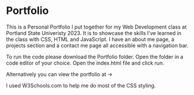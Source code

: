 # Portfolio
This is a Personal Portfolio I put together for my Web Development class at Portland State Univeristy 2023. It is to showcase the skills I've learned
in the class with CSS, HTML and JavaScript. I have an about me page, a projects section and a contact me page all accessible with a navigation bar.

To run the code please download the Portfolio folder.
Open the folder in a code editor of your choice.
Open the index.html file and click run.

Alternatively you can view the portfolio at ->

I used W3Schools.com to help me do most of the CSS styling.

